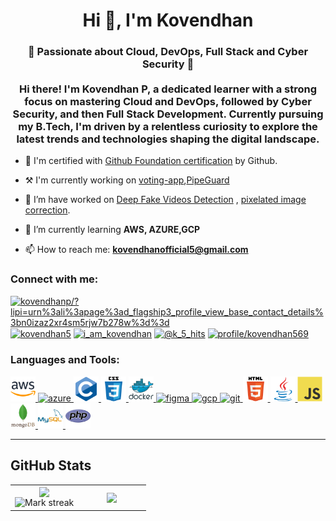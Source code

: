 <h1 align="center">Hi 👋, I'm Kovendhan</h1>
<h3 align="center">🌟 Passionate about Cloud, DevOps, Full Stack and Cyber Security 🌟<br><br> 
Hi there! I'm Kovendhan P, a dedicated learner with a strong focus on mastering Cloud and DevOps, followed by Cyber Security, and then Full Stack Development. Currently pursuing my B.Tech, I'm driven by a relentless curiosity to explore the latest trends and technologies shaping the digital landscape.</h3> 

- 📝 I'm certified with [Github Foundation certification](https://www.credly.com/badges/314df526-f7ab-4d6f-a511-c8d499ff0ed7/public_url) by Github.

- ⚒️ I'm currently working on [voting-app](https://github.com/kovendhan5/voting-app),[PipeGuard](https://github.com/kovendhan5/PipeGuard)
- 🔭 I’m have worked on  [Deep Fake Videos Detection](https://github.com/kovendhan5/deep-fake-videos-detection)
, [pixelated image correction](https://github.com/kovendhan5/intel-project).

- 🌱 I’m currently learning **AWS, AZURE,GCP**

<!--   - 👨‍💻 All of my projects are available at [Personal-Portfolio](https://kovendhan5.github.io/Personal-Portfolio/) -->

- 📫 How to reach me: **kovendhanofficial5@gmail.com**

<h3 align="left">Connect with me:</h3>
<p align="left">
<a href="https://linkedin.com/in/kovendhanp/?lipi=urn%3ali%3apage%3ad_flagship3_profile_view_base_contact_details%3bn0izaz2xr4sm5rjw7b278w%3d%3d" target="blank"><img align="center" src="https://raw.githubusercontent.com/rahuldkjain/github-profile-readme-generator/master/src/images/icons/Social/linked-in-alt.svg" alt="kovendhanp/?lipi=urn%3ali%3apage%3ad_flagship3_profile_view_base_contact_details%3bn0izaz2xr4sm5rjw7b278w%3d%3d" height="30" width="40" /></a>
<a href="https://kaggle.com/kovendhan5" target="blank"><img align="center" src="https://raw.githubusercontent.com/rahuldkjain/github-profile-readme-generator/master/src/images/icons/Social/kaggle.svg" alt
="kovendhan5" height="30" width="40" /></a>
<a href="https://instagram.com/i_am_kovendhan" target="blank"><img align="center" src="https://raw.githubusercontent.com/rahuldkjain/github-profile-readme-generator/master/src/images/icons/Social/instagram.svg" alt="i_am_kovendhan" height="30" width="40" /></a>
<a href="https://www.youtube.com/c/@k_5_hits" target="blank"><img align="center" src="https://raw.githubusercontent.com/rahuldkjain/github-profile-readme-generator/master/src/images/icons/Social/youtube.svg" alt="@k_5_hits" height="30" width="40" /></a>
<a href="https://www.hackerrank.com/profile/kovendhan569" target="blank"><img align="center" src="https://raw.githubusercontent.com/rahuldkjain/github-profile-readme-generator/master/src/images/icons/Social/hackerrank.svg" alt="profile/kovendhan569" height="30" width="40" /></a>
</p>

<h3 align="left">Languages and Tools:</h3>
<p align="left"> <a href="https://aws.amazon.com" target="_blank" rel="noreferrer"> <img src="https://raw.githubusercontent.com/devicons/devicon/master/icons/amazonwebservices/amazonwebservices-original-wordmark.svg" alt="aws" width="40" height="40"/> </a> <a href="https://azure.microsoft.com/en-in/" target="_blank" rel="noreferrer"> <img src="https://www.vectorlogo.zone/logos/microsoft_azure/microsoft_azure-icon.svg" alt="azure" width="40" height="40"/> </a> <a href="https://www.cprogramming.com/" target="_blank" rel="noreferrer"> <img src="https://raw.githubusercontent.com/devicons/devicon/master/icons/c/c-original.svg" alt="c" width="40" height="40"/> </a> <a href="https://www.w3schools.com/css/" target="_blank" rel="noreferrer"> <img src="https://raw.githubusercontent.com/devicons/devicon/master/icons/css3/css3-original-wordmark.svg" alt="css3" width="40" height="40"/> </a> <a href="https://hub.docker.com/repositories/kovendhan5" target="_blank" rel="noreferrer"> <img src="https://raw.githubusercontent.com/devicons/devicon/master/icons/docker/docker-original-wordmark.svg" alt="docker" width="40" height="40"/> </a>  <a href="https://www.figma.com/" target="_blank" rel="noreferrer"> <img src="https://www.vectorlogo.zone/logos/figma/figma-icon.svg" alt="figma" width="40" height="40"/> </a> <a href="https://cloud.google.com" target="_blank" rel="noreferrer"> <img src="https://www.vectorlogo.zone/logos/google_cloud/google_cloud-icon.svg" alt="gcp" width="40" height="40"/> </a> <a href="https://git-scm.com/" target="_blank" rel="noreferrer"> <img src="https://www.vectorlogo.zone/logos/git-scm/git-scm-icon.svg" alt="git" width="40" height="40"/> </a> <a href="https://www.w3.org/html/" target="_blank" rel="noreferrer"> <img src="https://raw.githubusercontent.com/devicons/devicon/master/icons/html5/html5-original-wordmark.svg" alt="html5" width="40" height="40"/> </a> <a href="https://www.java.com" target="_blank" rel="noreferrer"> <img src="https://raw.githubusercontent.com/devicons/devicon/master/icons/java/java-original.svg" alt="java" width="40" height="40"/> </a> <a href="https://developer.mozilla.org/en-US/docs/Web/JavaScript" target="_blank" rel="noreferrer"> <img src="https://raw.githubusercontent.com/devicons/devicon/master/icons/javascript/javascript-original.svg" alt="javascript" width="40" height="40"/> </a> <a href="https://www.mongodb.com/" target="_blank" rel="noreferrer"> <img src="https://raw.githubusercontent.com/devicons/devicon/master/icons/mongodb/mongodb-original-wordmark.svg" alt="mongodb" width="40" height="40"/> </a> <a href="https://www.mysql.com/" target="_blank" rel="noreferrer"> <img src="https://raw.githubusercontent.com/devicons/devicon/master/icons/mysql/mysql-original-wordmark.svg" alt="mysql" width="40" height="40"/> </a> <a href="https://www.php.net" target="_blank" rel="noreferrer"> <img src="https://raw.githubusercontent.com/devicons/devicon/master/icons/php/php-original.svg" alt="php" width="40" height="40"/> </a> </p>

<hr/>

## GitHub Stats

<table><tbody><tr border="none"><td width="50%" align="center">
<img align="center" src="https://readme-stats-fork-mauve.vercel.app/api/?username=kovendhan5&theme=dark&show_icons=true&count_private=true"><br>
<img alt="Mark streak" src="https://github-readme-streak-stats-five-roan.vercel.app?user=kovendhan5&theme=dark"></td><td width="50%" align="center">
<img align="center" src="https://readme-stats-fork-mauve.vercel.app/api/top-langs/?username=kovendhan5&theme=dark&hide_border=false&no-bg=true&no-frame=true&langs_count=6"></td></tr></tbody></table>



<!---
kovendhan5/kovendhan5 is a ✨ special ✨ repository because its `README.md` (this file) appears on your GitHub profile.
You can click the Preview link to take a look at your  changes. 
--->
